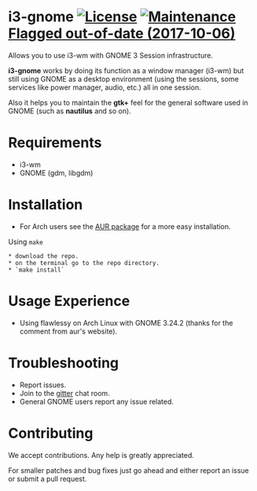 # i3-gnome [![License](http://img.shields.io/badge/license-MIT-blue.svg?style=flat)](http://choosealicense.com/licenses/mit/) [![Maintenance](https://img.shields.io/maintenance/yes/2017.svg)]() [Flagged out-of-date (2017-10-06)](https://github.com/lvillani/i3-gnome/issues/9)

Allows you to use i3-wm with GNOME 3 Session infrastructure.

**i3-gnome** works by doing its function as a window manager (i3-wm) but still using GNOME as a desktop environment (using the sessions, some services like power manager, audio, etc.) all in one session.

Also it helps you to maintain the **gtk+** feel for the general software used in GNOME (such as **nautilus** and so on).

# Requirements
* i3-wm
* GNOME (gdm, libgdm)

# Installation
* For Arch users see the [AUR package](https://aur.archlinux.org/packages/i3-gnome/) for a more easy installation.

Using `make`

    * download the repo.
    * on the terminal go to the repo directory.
    * `make install`

# Usage Experience
* Using flawlessy on Arch Linux with GNOME 3.24.2 (thanks for the comment from aur's website).

# Troubleshooting
* Report issues.
* Join to the [gitter](https://gitter.im/i3-gnome/Lobby) chat room.
* General GNOME users report any issue related.

# Contributing
We accept contributions. Any help is greatly appreciated.

For smaller patches and bug fixes just go ahead and either report an issue or submit a pull
request.

